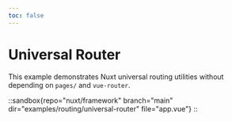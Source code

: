 ```yaml
---
toc: false
---
```


# Universal Router

This example demonstrates Nuxt universal routing utilities without depending on `pages/` and `vue-router`.

::sandbox{repo="nuxt/framework" branch="main" dir="examples/routing/universal-router" file="app.vue"}
::
